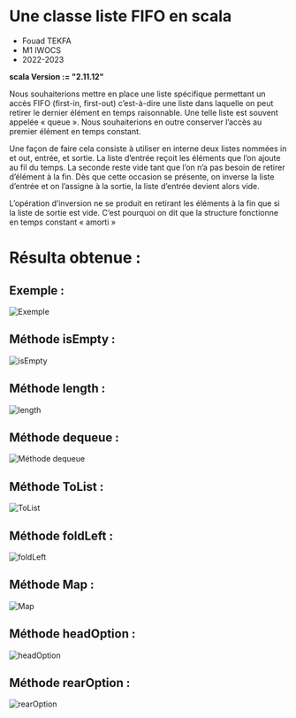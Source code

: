 #  Une classe liste FIFO en scala 
- Fouad TEKFA
- M1 IWOCS
- 2022-2023

**scala Version := "2.11.12"**

Nous souhaiterions mettre en place une liste spécifique permettant un accès FIFO (first-in, first-out) c’est-à-dire une liste
dans laquelle on peut retirer le dernier élément en temps raisonnable. Une telle liste est souvent appelée « queue ». Nous
souhaiterions en outre conserver l’accès au premier élément en temps constant.



Une façon de faire cela consiste à utiliser en interne deux listes nommées in et out, entrée, et sortie. La liste d’entrée reçoit
les éléments que l’on ajoute au fil du temps. La seconde reste vide tant que l’on n’a pas besoin de retirer d’élément à la
fin. Dès que cette occasion se présente, on inverse la liste d’entrée et on l’assigne à la sortie, la liste d’entrée devient alors
vide.

L’opération d’inversion ne se produit en retirant les éléments à la fin que si la liste de sortie est vide. C’est pourquoi on dit
que la structure fonctionne en temps constant « amorti »

# Résulta obtenue : 
 ## Exemple :

![Exemple](captures_d'ecran_des_différents_tests/Exemple.png)

 ## Méthode isEmpty :

![isEmpty](captures_d'ecran_des_différents_tests/isEmpty.png)

 ## Méthode length : 

![length](captures_d'ecran_des_différents_tests/length.png)

 ## Méthode dequeue :

![Méthode dequeue](captures_d'ecran_des_différents_tests/dequeue.png)

 ## Méthode ToList :

![ToList](captures_d'ecran_des_différents_tests/ToList.png)

 ## Méthode foldLeft :

![ foldLeft](captures_d'ecran_des_différents_tests/foldLeft.png)

 ## Méthode Map :

![Map](captures_d'ecran_des_différents_tests/Map.png)

 ## Méthode headOption :

![headOption](captures_d'ecran_des_différents_tests/headOption.png)

 ## Méthode rearOption :

![rearOption](captures_d'ecran_des_différents_tests/rearOption.png)